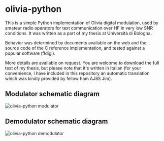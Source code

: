 # olivia-python

This is a simple Python implementation of Olivia digital modulation, used by amateur radio operators for text communication over HF in very low SNR conditions. It was written as a part of my thesis at Università di Bologna.

Behavior was determined by documents available on the web and the source code of the C reference implementation, and tested against a popular software (fldigi).

More details are available on request. You are welcome to download the full text of my thesis, but please note that it's written in Italian (for your convenience, I have included in this repository an automatic translation which was kindly provided by fellow ham AJ8S Jim).

## Modulator schematic diagram
![olivia-python modulator](https://github.com/sntfrc/olivia-python/blob/main/olivia-modulator.png?raw=true)

## Demodulator schematic diagram
![olivia-python demodulator](https://github.com/sntfrc/olivia-python/blob/main/olivia-demodulator.png?raw=true)
